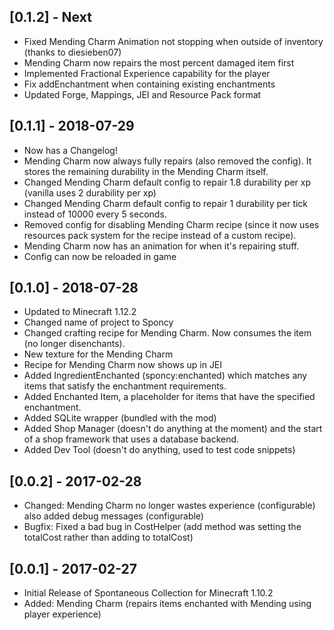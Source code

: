 ## [0.1.2] - Next
- Fixed Mending Charm Animation not stopping when outside of inventory (thanks to diesieben07)
- Mending Charm now repairs the most percent damaged item first
- Implemented Fractional Experience capability for the player
- Fix addEnchantment when containing existing enchantments
- Updated Forge, Mappings, JEI and Resource Pack format

## [0.1.1] - 2018-07-29
- Now has a Changelog!
- Mending Charm now always fully repairs (also removed the config). It stores the remaining durability in the Mending Charm itself.
- Changed Mending Charm default config to repair 1.8 durability per xp (vanilla uses 2 durability per xp)
- Changed Mending Charm default config to repair 1 durability per tick instead of 10000 every 5 seconds.
- Removed config for disabling Mending Charm recipe (since it now uses resources pack system for the recipe instead of a custom recipe).
- Mending Charm now has an animation for when it's repairing stuff.
- Config can now be reloaded in game

## [0.1.0] - 2018-07-28
- Updated to Minecraft 1.12.2
- Changed name of project to Sponcy
- Changed crafting recipe for Mending Charm. Now consumes the item (no longer disenchants).
- New texture for the Mending Charm
- Recipe for Mending Charm now shows up in JEI
- Added IngredientEnchanted (sponcy:enchanted) which matches any items that satisfy the enchantment requirements.
- Added Enchanted Item, a placeholder for items that have the specified enchantment.
- Added SQLite wrapper (bundled with the mod)
- Added Shop Manager (doesn't do anything at the moment) and the start of a shop framework that uses a database backend.
- Added Dev Tool (doesn't do anything, used to test code snippets)


## [0.0.2] - 2017-02-28
- Changed: Mending Charm no longer wastes experience (configurable) also added debug messages (configurable)
- Bugfix: Fixed a bad bug in CostHelper (add method was setting the totalCost rather than adding to totalCost)

## [0.0.1] - 2017-02-27
- Initial Release of Spontaneous Collection for Minecraft 1.10.2
- Added: Mending Charm (repairs items enchanted with Mending using player experience)

